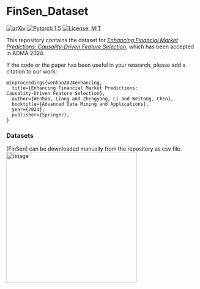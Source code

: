 # FinSen_Dataset
[![arXiv](https://img.shields.io/badge/stat.ML-arXiv%3A2006.08437-B31B1B.svg)](https://arxiv.org/abs/tbc)
[![Pytorch 1.5](https://img.shields.io/badge/pytorch-1.5.1-blue.svg)](https://pytorch.org/)
[![License: MIT](https://img.shields.io/badge/License-MIT-yellow.svg)](https://github.com/torrvision/focal_calibration/blob/main/LICENSE)

This repository contains the dataset for [*Enhancing Financial Market Predictions:
Causality-Driven Feature Selection*](https://arxiv.org/abs/tbc), which has been accepted in ADMA 2024.

If the code or the paper has been useful in your research, please add a citation to our work:

```
@inproceedings{wenhao2024enhancing,
  title={Enhancing Financial Market Predictions:
Causality-Driven Feature Selection},
  author={Wenhao, Liang and Zhengyang, Li and Weitong, Chen},
  booktitle={Advanced Data Mining and Applications},
  year={2024},
  publisher={Springer},
}
```

### Datasets

[FinSen] can be downloaded manually from the repository as csv file.
<img width="341" alt="image" src="https://github.com/user-attachments/assets/6ab08486-85b7-4cf6-b4fe-7d4294624f91">
